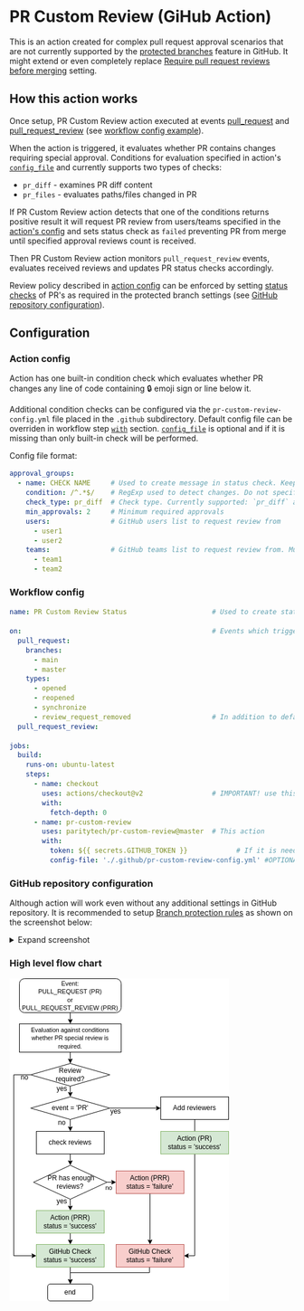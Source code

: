 # PR Custom Review (GiHub Action)

This is an action created for complex pull request approval scenarios that are not currently supported by the [protected branches](https://docs.github.com/en/github/administering-a-repository/defining-the-mergeability-of-pull-requests/about-protected-branches#about-branch-protection-settings) feature in GitHub. It might extend or even completely replace [Require pull request reviews before merging](https://docs.github.com/en/repositories/configuring-branches-and-merges-in-your-repository/defining-the-mergeability-of-pull-requests/about-protected-branches#require-pull-request-reviews-before-merging) setting.

## How this action works

Once setup, PR Custom Review action executed at events [pull_request](https://docs.github.com/en/actions/learn-github-actions/events-that-trigger-workflows#pull_request) and [pull_request_review](https://docs.github.com/en/actions/learn-github-actions/events-that-trigger-workflows#pull_request_review) (see [workflow config example](#Workflow-config])).

When the action is triggered, it evaluates whether PR contains changes requiring special approval. Conditions for evaluation specified in action's [`config_file`](#Action-config) and currently supports two types of checks:

* `pr_diff` - examines PR diff content
* `pr_files` - evaluates paths/files changed in PR

If PR Custom Review action detects that one of the conditions returns positive result it will request PR review from users/teams specified in the [action's config](#Action-config) and sets status check as `failed` preventing PR from merge until specified approval reviews count is received.

Then PR Custom Review action monitors `pull_request_review` events, evaluates received reviews and updates PR status checks accordingly.

Review policy described in [action config](#Action-config) can be enforced by setting [status checks](https://docs.github.com/en/pull-requests/collaborating-with-pull-requests/collaborating-on-repositories-with-code-quality-features/about-status-checks) of PR's as required in the protected branch settings (see [GitHub repository configuration](#GitHub-repository-configuration)).

## Configuration

### Action config

Action has one built-in condition check which evaluates whether PR changes any line of code containing 🔒 emoji sign or line below it.

Additional condition checks can be configured via the `pr-custom-review-config.yml` file placed in the `.github` subdirectory. Default config file can be overriden in workflow step [`with`](https://docs.github.com/en/actions/learn-github-actions/workflow-syntax-for-github-actions#jobsjob_idstepswith) section. [`config_file`](#Action-config) is optional and if it is missing than only built-in check will be performed.

Config file format:

```yaml
approval_groups:
  - name: CHECK NAME     # Used to create message in status check. Keep it short as description of status check has limit of 140 chars
    condition: /^.*$/    # RegExp used to detect changes. Do not specify modifiers after closing slash. "gm" modifiers will be added
    check_type: pr_diff  # Check type. Currently supported: `pr_diff` and `pr_files`
    min_approvals: 2     # Minimum required approvals
    users:               # GitHub users list to request review from
      - user1
      - user2
    teams:               # GitHub teams list to request review from. Must be within repository organization, teams from external organizations are not supported. Specify team name(slug) only e.g 'team1' without org. 'org/team1' will lead to failure.
      - team1
      - team2
```

### Workflow config

```yaml
name: PR Custom Review Status                     # Used to create status check name

on:                                               # Events which triggers action
  pull_request:
    branches:
      - main
      - master
    types:
      - opened
      - reopened
      - synchronize
      - review_request_removed                    # In addition to default events (opened, reopened, synchronize)
  pull_request_review:

jobs:
  build:
    runs-on: ubuntu-latest
    steps:
      - name: checkout
        uses: actions/checkout@v2                 # IMPORTANT! use this action as the first step
        with:
          fetch-depth: 0
      - name: pr-custom-review
        uses: paritytech/pr-custom-review@master  # This action
        with:
          token: ${{ secrets.GITHUB_TOKEN }}            # If it is needed to request reviews from teams, than token with permission to read organization is needed. Default one created by GitHub action will fail.
          config-file: './.github/pr-custom-review-config.yml' #OPTIONAL: can be specified to override default config_file
```

### GitHub repository configuration

Although action will work even without any additional settings in GitHub repository.
It is recommended to setup [Branch protection rules](https://docs.github.com/en/repositories/configuring-branches-and-merges-in-your-repository/defining-the-mergeability-of-pull-requests/managing-a-branch-protection-rule) as shown on the screenshot below:

<details>
<summary>Expand screenshot</summary>

![Branch protection settings](./img/github-branch-protection.png)

</details>

### High level flow chart
![High level flow chart](./img/pr-custom-review-flowchart.png)